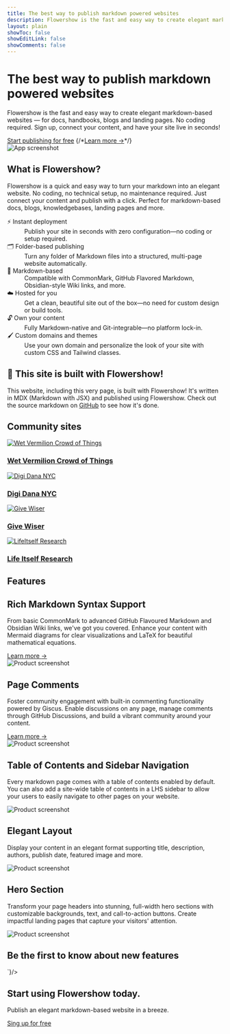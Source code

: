 ```yaml
---
title: The best way to publish markdown powered websites
description: Flowershow is the fast and easy way to create elegant markdown-based websites — for docs, handbooks, blogs and landing pages. No coding required. Sign up, connect your content, and have your site live in seconds!
layout: plain
showToc: false
showEditLink: false
showComments: false
---
```


<div className="bg-white py-12 sm:py-24">
  <div className="mx-auto max-w-7xl px-6 lg:px-8">
    <div className="mx-auto max-w-3xl text-center">
      <h1 className="text-balance text-5xl font-semibold tracking-tight text-gray-900 sm:text-6xl">The best way to publish markdown powered websites</h1>
      <p className="mt-8 text-pretty text-lg font-medium text-gray-500 sm:text-xl/8">Flowershow is the fast and easy way to create elegant markdown-based websites — for docs, handbooks, blogs and landing pages. No coding required. Sign up, connect your content, and have your site live in seconds!</p>
      <div className="mt-10 flex items-center justify-center gap-x-6">
        <a
          href="https://cloud.flowershow.app/"
          className="rounded-md bg-orange-400 px-3.5 py-2.5 text-sm font-semibold text-white shadow hover:bg-orange-300"
        >Start publishing for free</a>
        {/*<a href="#" className="text-sm/6 font-semibold text-gray-900">Learn more <span aria-hidden="true">→</span></a>*/}
      </div>
    </div>
    <div className="mt-16 flow-root sm:mt-24">
      <div className="-m-2 rounded-xl bg-gray-900/5 p-2 ring-1 ring-inset ring-gray-900/10 lg:-m-4 lg:rounded-2xl lg:p-4">
        <img
          alt="App screenshot"
          src="/_r/-/assets/hero.png"
          width={2432}
          height={1442}
          className="rounded-md shadow-2xl ring-1 ring-gray-900/10"
        />
      </div>
    </div>
  </div>
</div>

<div className="bg-white py-8 sm:py-12">
  <div className="mx-auto max-w-7xl px-6 lg:px-8">
    <div className="mx-auto max-w-3xl lg:text-center">
      <h2 className="mt-2 text-pretty text-4xl font-semibold tracking-tight text-gray-900 sm:text-5xl lg:text-balance">What is Flowershow?</h2>
      <p className="mt-6 text-lg/8 text-gray-600">Flowershow is a quick and easy way to turn your markdown into an elegant website. No coding, no technical setup, no maintenance required. Just connect your content and publish with a click. Perfect for markdown-based docs, blogs, knowledgebases, landing pages and more.</p>
    </div>
    <div className="mx-auto mt-16 max-w-3xl sm:mt-20 lg:mt-24 lg:max-w-5xl">
      <dl className="grid grid-cols-1 gap-x-8 gap-y-10 sm:grid-cols-2 lg:grid-cols-3 lg:gap-y-16">
        <div>
          <dt className="font-semibold text-gray-900">
            ⚡️ Instant deployment
          </dt>
          <dd className="mt-2 text-gray-600">
            Publish your site in seconds with zero configuration—no coding or setup required.
          </dd>
        </div>
        <div>
          <dt className="font-semibold text-gray-900">
            🗂️ Folder-based publishing
          </dt>
          <dd className="mt-2 text-gray-600">
            Turn any folder of Markdown files into a structured, multi-page website automatically.
          </dd>
        </div>
        <div>
          <dt className="font-semibold text-gray-900">
            📠 Markdown-based
          </dt>
          <dd className="mt-2 text-gray-600">
            Compatible with CommonMark, GitHub Flavored Markdown, Obsidian-style Wiki links, and more.
          </dd>
        </div>
        <div>
          <dt className="font-semibold text-gray-900">
            ☁️ Hosted for you
          </dt>
          <dd className="mt-2 text-gray-600">
            Get a clean, beautiful site out of the box—no need for custom design or build tools.
          </dd>
        </div>
        <div>
          <dt className="font-semibold text-gray-900">
            🔓 Own your content
          </dt>
          <dd className="mt-2 text-gray-600">
            Fully Markdown-native and Git-integrable—no platform lock-in.
          </dd>
        </div>
        <div>
          <dt className="font-semibold text-gray-900">
            🖌️ Custom domains and themes
          </dt>
          <dd className="mt-2 text-gray-600">
            Use your own domain and personalize the look of your site with custom CSS and Tailwind classes.
          </dd>
        </div>
      </dl>
    </div>
  </div>
</div>


<div className="bg-orange-50 py-12 sm:py-24 my-12">
  <div className="mx-auto max-w-7xl px-6 lg:px-8">
    <div className="mx-auto max-w-3xl lg:text-center">
      <h2 className="mt-2 text-pretty text-3xl font-semibold tracking-tight text-gray-900 sm:text-4xl lg:text-balance">💐 This site is built with Flowershow!</h2>
      <p className="mt-6 text-lg/8 text-gray-600">This website, including this very page, is built with Flowershow! It's written in MDX (Markdown with JSX) and published using Flowershow. Check out the source markdown on <a href="https://github.com/flowershow/flowershow-app" className="text-orange-400 hover:text-orange-300">GitHub</a> to see how it's done.</p>
    </div>
  </div>
</div>

<div className="bg-white py-12 sm:py-24 my-12">
  <div className="mx-auto max-w-7xl px-6 lg:px-8">
    <h2 className="mt-2 text-pretty text-3xl font-semibold tracking-tight text-gray-900 sm:text-4xl lg:text-balance lg:text-center">Community sites</h2>
    <div class="mt-6 grid grid-cols-1 gap-x-8 gap-y-8 sm:grid-cols-2 sm:gap-y-10 lg:grid-cols-4">
      <div class="mb-8">
        <a href="https://www.wet-vermilion-crowd.com/">
          <img alt="Wet Vermilion Crowd of Things" src="/_r/-/assets/showcases/wet-vermillion.png" class="aspect-[4/3] w-full rounded-lg bg-gray-100 object-cover" />
          <div class="mt-4 text-lg font-medium text-gray-900">
            <h3>Wet Vermilion Crowd of Things</h3>
          </div>
        </a>
      </div>
      <div class="mb-8">
        <a href="https://digi.dana.nyc/">
          <img alt="Digi Dana NYC" src="/_r/-/assets/showcases/digi-dana-nyc.png" class="aspect-[4/3] w-full rounded-lg bg-gray-100 object-cover" />
          <div class="mt-4 text-lg font-medium text-gray-900">
            <h3>Digi Dana NYC</h3>
          </div>
        </a>
      </div>
      <div class="mb-8">
        <a href="https://givewiser.org/">
          <img alt="Give Wiser" src="/_r/-/assets/showcases/give-wiser.png" class="aspect-[4/3] w-full rounded-lg bg-gray-100 object-cover" />
          <div class="mt-4 text-lg font-medium text-gray-900">
            <h3>Give Wiser</h3>
          </div>
        </a>
      </div>
      <div class="mb-8">
        <a href="https://research.lifeitself.org/">
          <img alt="LifeItself Research" src="/_r/-/assets/showcases/life-itself-research.png" class="aspect-[4/3] w-full rounded-lg bg-gray-100 object-cover" />
          <div class="mt-4 text-lg font-medium text-gray-900">
            <h3>Life Itself Research</h3>
          </div>
        </a>
      </div>
    </div>
  </div>
</div>
    
<h2 id="features" className="sr-only">Features</h2>
<div className="overflow-hidden bg-white py-8 sm:py-12">
  <div className="mx-auto max-w-7xl px-6 lg:px-8">
    <div className="mx-auto grid max-w-2xl grid-cols-1 gap-x-8 gap-y-16 sm:gap-y-20 lg:mx-0 lg:max-w-none lg:grid-cols-2">
      <div className="lg:ml-auto lg:pl-4 lg:pt-4">
        <div className="lg:max-w-lg">
          <h2 className="mt-2 text-pretty text-4xl font-semibold tracking-tight text-gray-900 sm:text-5xl">Rich Markdown Syntax Support</h2>
          <p className="mt-6 text-lg/8 text-gray-600">From basic CommonMark to advanced GitHub Flavoured Markdown and Obsidian Wiki links, we've got you covered. Enhance your content with Mermaid diagrams for clear visualizations and LaTeX for beautiful mathematical equations.</p>
          <a href="/docs/syntax" className="inline-block mt-4 text-lg/6 font-semibold text-gray-900 underline">Learn more <span aria-hidden="true">→</span></a>
        </div>
      </div>
      <div className="flex items-start justify-end lg:order-first">
        <img
          alt="Product screenshot"
          src="/_r/-/assets/syntax.png"
          width={2432}
          height={1442}
          className="w-[48rem] max-w-none rounded-xl shadow-xl ring-1 ring-gray-400/10 sm:w-[57rem]"
        />
      </div>
    </div>
  </div>
</div>

<div className="overflow-hidden bg-white py-8 sm:py-12">
  <div className="mx-auto max-w-7xl px-6 lg:px-8">
    <div className="mx-auto grid max-w-2xl grid-cols-1 gap-x-8 gap-y-16 sm:gap-y-20 lg:mx-0 lg:max-w-none lg:grid-cols-2">
      <div className="lg:pr-8 lg:pt-4">
        <div className="lg:max-w-lg">
          <h2 className="mt-2 text-pretty text-4xl font-semibold tracking-tight text-gray-900 sm:text-5xl">Page Comments</h2>
          <p className="mt-6 text-lg/8 text-gray-600">Foster community engagement with built-in commenting functionality powered by Giscus. Enable discussions on any page, manage comments through GitHub Discussions, and build a vibrant community around your content.</p>
          <a href="/docs/comments" className="inline-block mt-4 text-lg/6 font-semibold text-gray-900 underline">Learn more <span aria-hidden="true">→</span></a>
        </div>
      </div>
      <img
        alt="Product screenshot"
        src="/_r/-/assets/comments.png"
        width={2432}
        height={1442}
        className="w-[48rem] max-w-none rounded-xl shadow-xl ring-1 ring-gray-400/10 sm:w-[57rem] md:-ml-4 lg:-ml-0"
      />
    </div>
  </div>
</div>

<div className="overflow-hidden bg-white py-8 sm:py-12">
  <div className="mx-auto max-w-7xl px-6 lg:px-8">
    <div className="mx-auto grid max-w-2xl grid-cols-1 gap-x-8 gap-y-16 sm:gap-y-20 lg:mx-0 lg:max-w-none lg:grid-cols-2">
      <div className="lg:ml-auto lg:pl-4 lg:pt-4">
        <div className="lg:max-w-lg">
          <h2 className="mt-2 text-pretty text-4xl font-semibold tracking-tight text-gray-900 sm:text-5xl">Table of Contents and Sidebar Navigation</h2>
          <p className="mt-6 text-lg/8 text-gray-600">Every markdown page comes with a table of contents enabled by default. You can also add a site-wide table of contents in a LHS sidebar to allow your users to easily navigate to other pages on your website.</p>
        </div>
      </div>
      <div className="flex items-start justify-end lg:order-first">
        <img
          alt="Product screenshot"
          src="/_r/-/assets/toc_and_sitemap.png"
          width={2432}
          height={1442}
          className="w-[48rem] max-w-none rounded-xl shadow-xl ring-1 ring-gray-400/10 sm:w-[57rem]"
        />
      </div>
    </div>
  </div>
</div>

<div className="overflow-hidden bg-white py-8 sm:py-12">
  <div className="mx-auto max-w-7xl px-6 lg:px-8">
    <div className="mx-auto grid max-w-2xl grid-cols-1 gap-x-8 gap-y-16 sm:gap-y-20 lg:mx-0 lg:max-w-none lg:grid-cols-2">
      <div className="lg:pr-8 lg:pt-4">
        <div className="lg:max-w-lg">
          <h2 className="mt-2 text-pretty text-4xl font-semibold tracking-tight text-gray-900 sm:text-5xl">Elegant Layout</h2>
          <p className="mt-6 text-lg/8 text-gray-600">Display your content in an elegant format supporting title, description, authors, publish date, featured image and more.</p>
        </div>
      </div>
      <img
        alt="Product screenshot"
        src="/_r/-/assets/page_header.png"
        width={2432}
        height={1442}
        className="w-[48rem] max-w-none rounded-xl shadow-xl ring-1 ring-gray-400/10 sm:w-[57rem] md:-ml-4 lg:-ml-0"
      />
    </div>
  </div>
</div>


<div className="overflow-hidden bg-white py-8 sm:py-12">
  <div className="mx-auto max-w-7xl px-6 lg:px-8">
    <div className="mx-auto grid max-w-2xl grid-cols-1 gap-x-8 gap-y-16 sm:gap-y-20 lg:mx-0 lg:max-w-none lg:grid-cols-2">
      <div className="lg:ml-auto lg:pl-4 lg:pt-4">
        <div className="lg:max-w-lg">
          <h2 className="mt-2 text-pretty text-4xl font-semibold tracking-tight text-gray-900 sm:text-5xl">Hero Section</h2>
          <p className="mt-6 text-lg/8 text-gray-600">Transform your page headers into stunning, full-width hero sections with customizable backgrounds, text, and call-to-action buttons. Create impactful landing pages that capture your visitors' attention.</p>
        </div>
      </div>
      <div className="flex items-start justify-end lg:order-first">
        <img
          alt="Product screenshot"
          src="/_r/-/assets/hero-layout.png"
          width={2432}
          height={1442}
          className="w-[48rem] max-w-none rounded-xl shadow-xl ring-1 ring-gray-400/10 sm:w-[57rem]"
        />
      </div>
    </div>
  </div>
</div>

<div className="bg-white py-12 sm:py-24 my-12">
  <div className="mx-auto max-w-7xl px-6 lg:px-8">
      <h2 className="mb-4 text-pretty text-balance text-4xl font-semibold tracking-tight text-gray-900 sm:mb-6 sm:text-5xl">Be the first to know about new features</h2>
      <CustomHtml html={`<iframe data-tally-src="https://tally.so/embed/mYy8k6?alignLeft=1&hideTitle=1&transparentBackground=1&dynamicHeight=1" width="100%" height="157" frameBorder="0" marginHeight="0" marginWidth="0" title="Want product news and updates? Sign up for our newsletter."></iframe><script async src="https://tally.so/widgets/embed.js"></script>`}/>
  </div>
</div>

<div className="bg-slate-900 mt-16 sm:mt-20 md:mt-24">
  <div className="px-6 py-24 sm:px-6 sm:py-32 lg:px-8">
    <div className="mx-auto max-w-2xl text-center">
      <h2 className="text-balance text-4xl font-semibold tracking-tight text-white sm:text-5xl">Start using Flowershow today.</h2>
      <p className="mx-auto mt-6 max-w-xl text-pretty text-lg/8 text-slate-100">Publish an elegant markdown-based website in a breeze.</p>
      <div className="mt-10 flex items-center justify-center gap-x-6">
        <a
          href="https://cloud.flowershow.app/"
          className="rounded-md bg-white px-3.5 py-2.5 text-sm font-semibold text-slate-900 shadow hover:bg-primary-faint"
        >Sing up for free</a>
      </div>
    </div>
  </div>
</div>
